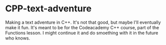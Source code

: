# CPP-text-adventure
Making a text adventure in C++. It's not that good, but maybe I'll eventually make it fun. It's meant to be for the Codeacademy C++ course, part of the Functions lesson. I might continue it and do smoething with it in the future who knows. 
